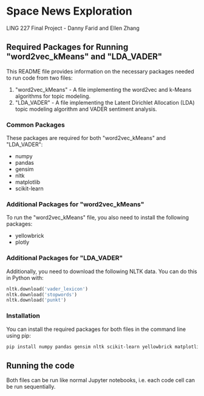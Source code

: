 # Space News Exploration

LING 227 Final Project - Danny Farid and Ellen Zhang

## Required Packages for Running "word2vec_kMeans" and "LDA_VADER"

This README file provides information on the necessary packages needed to run code from two files:

1. "word2vec_kMeans" - A file implementing the word2vec and k-Means algorithms for topic modeling.
2. "LDA_VADER" - A file implementing the Latent Dirichlet Allocation (LDA) topic modeling algorithm and VADER sentiment analysis.

### Common Packages

These packages are required for both "word2vec_kMeans" and "LDA_VADER":

- numpy
- pandas
- gensim
- nltk
- matplotlib
- scikit-learn

### Additional Packages for "word2vec_kMeans"

To run the "word2vec_kMeans" file, you also need to install the following packages:

- yellowbrick
- plotly

### Additional Packages for "LDA_VADER"

Additionally, you need to download the following NLTK data. You can do this in Python with:

```python
nltk.download('vader_lexicon')
nltk.download('stopwords')
nltk.download('punkt')
```

### Installation

You can install the required packages for both files in the command line using pip:

```bash
pip install numpy pandas gensim nltk scikit-learn yellowbrick matplotlib plotly
```

## Running the code

Both files can be run like normal Jupyter notebooks, i.e. each code cell can be run sequentially.
